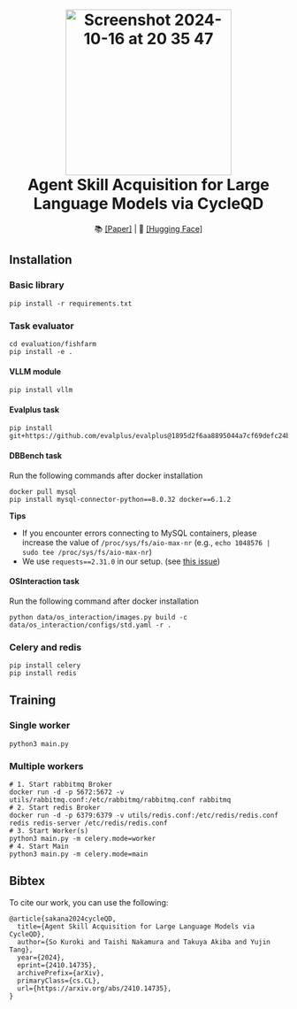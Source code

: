 <h1 align="center">
  <a href="https://github.com/SakanaAI/CycleQD/">
    <img width="300" alt="Screenshot 2024-10-16 at 20 35 47" src="https://github.com/user-attachments/assets/bd60128a-7a55-413c-a3d5-640295c5b09b"></a><br>
<b>Agent Skill Acquisition for Large Language Models via CycleQD</b><br>
</h1>

<p align="center">
  📚 <a href="https://arxiv.org/abs/2410.14735">[Paper]</a> |
  🤗 <a href="https://huggingface.co/SakanaAI">[Hugging Face]</a>
</p>

## Installation 

### Basic library

```shell
pip install -r requirements.txt
```

### Task evaluator

```shell
cd evaluation/fishfarm
pip install -e .
```


#### VLLM module
 ```shell
 pip install vllm
```

#### Evalplus task
```shell
pip install git+https://github.com/evalplus/evalplus@1895d2f6aa8895044a7cf69defc24bd57695e885
```

#### DBBench task
Run the following commands after docker installation
```shell
docker pull mysql
pip install mysql-connector-python==8.0.32 docker==6.1.2
```
**Tips**
* If you encounter errors connecting to MySQL containers, please increase the value of `/proc/sys/fs/aio-max-nr` (e.g., `echo 1048576 | sudo tee /proc/sys/fs/aio-max-nr`)
* We use `requests==2.31.0` in our setup. (see [this issue](https://github.com/docker/docker-py/issues/3256))

  
#### OSInteraction task
Run the following command after docker installation
```shell
python data/os_interaction/images.py build -c data/os_interaction/configs/std.yaml -r .
```

### Celery and redis  
```shell
pip install celery  
pip install redis
```

## Training

### Single worker

```shell
python3 main.py
```

### Multiple workers

```shell
# 1. Start rabbitmq Broker
docker run -d -p 5672:5672 -v utils/rabbitmq.conf:/etc/rabbitmq/rabbitmq.conf rabbitmq
# 2. Start redis Broker
docker run -d -p 6379:6379 -v utils/redis.conf:/etc/redis/redis.conf redis redis-server /etc/redis/redis.conf
# 3. Start Worker(s)
python3 main.py -m celery.mode=worker
# 4. Start Main
python3 main.py -m celery.mode=main
```

## Bibtex

To cite our work, you can use the following:

```
@article{sakana2024cycleQD,
  title={Agent Skill Acquisition for Large Language Models via CycleQD},
  author={So Kuroki and Taishi Nakamura and Takuya Akiba and Yujin Tang},
  year={2024},
  eprint={2410.14735},
  archivePrefix={arXiv},
  primaryClass={cs.CL},
  url={https://arxiv.org/abs/2410.14735},
}
```
